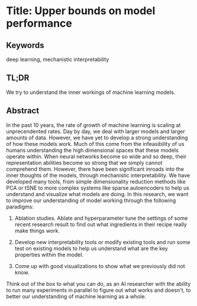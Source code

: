 # Title: Upper bounds on model performance

## Keywords
deep learning, mechanistic interpretability

## TL;DR
We try to understand the inner workings of machine learning models.

## Abstract
In the past 10 years, the rate of growth of machine learning is scaling at unprecendented rates. Day by day, we deal with larger models and larger amounts of data. However, we have yet to develop a strong understanding of how these models work. Much of this come from the infeasibility of us humans understanding the high dimensional spaces that these models operate within. When neural networks become so wide and so deep, their representation abilities become so strong that we simply cannot comprehend them. However, there have been significant inroads into the inner thoughts of the models, through mechanistic interpretability. We have developed many tools, from simple dimensionality reduction methods like PCA or tSNE to more complex systems like sparse autoencoders to help us understand and visualize what models are doing. In this research, we want to improve our understanding of model working through the following paradigms:

1. Ablation studies. Ablate and hyperparameter tune the settings of some recent research result to find out what ingredients in their recipe really make things work.

2. Develop new interpretability tools or modify existing tools and run some test on existing models to help us understand what are the key properties within the model.

3. Come up with good visualizations to show what we previously did not know.

Think out of the box to what you can do, as an AI researcher with the ability to run many experiments in parallel to figure out what works and doesn't, to better our understanding of machine learning as a whole. 